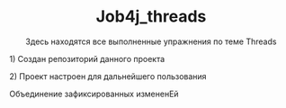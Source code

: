 <h1 align="center">Job4j_threads</h1>
<p align="center"> Здесь находятся все выполненные упражнения по теме Threads </p>
<p>1) Создан репозиторий данного проекта </p>
<p>2) Проект настроен для дальнейшего пользования</p>
Объединение зафиксированных измененEй